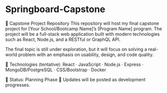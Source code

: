 # Springboard-Capstone
🧠 Capstone Project Repository
This repository will host my final capstone project for [Your School/Bootcamp Name]’s [Program Name] program. The project will be a full-stack web application built with modern technologies such as React, Node.js, and a RESTful or GraphQL API.

The final topic is still under exploration, but it will focus on solving a real-world problem with an emphasis on usability, design, and code quality.

🔨 Technologies (tentative): React · JavaScript · Node.js · Express · MongoDB/PostgreSQL · CSS/Bootstrap · Docker

📅 Status: Planning Phase
📌 Updates will be posted as development progresses.

